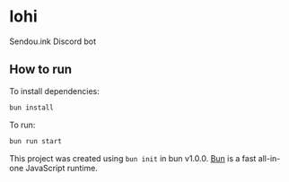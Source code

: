 # lohi

Sendou.ink Discord bot

## How to run

To install dependencies:

```bash
bun install
```

To run:

```bash
bun run start
```

This project was created using `bun init` in bun v1.0.0. [Bun](https://bun.sh) is a fast all-in-one JavaScript runtime.
